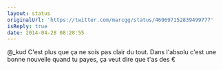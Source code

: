 ```yaml
---
layout: status
originalUrl: 'https://twitter.com/marcgg/status/460697152839499777'
isReply: true
date: 2014-04-28 08:28:55
---
```


@_kud C'est plus que ça ne sois pas clair du tout. Dans l'absolu c'est une bonne nouvelle quand tu payes, ça veut dire que t'as des €
